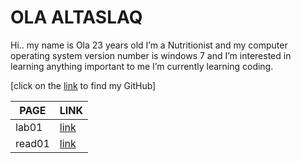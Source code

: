  
# OLA ALTASLAQ 
Hi.. my name is Ola 23 years old I’m a Nutritionist and my computer operating system version number is windows 7 and I’m interested in learning anything important to me I’m currently learning coding.

[click on the [link](https://github.com/olaaltaslaq) to find my GitHub]

| PAGE        |  LINK     |
| ----------- | --------- |
| lab01  |[link](lab01.md)|
| read01  |[link](read01.md)|